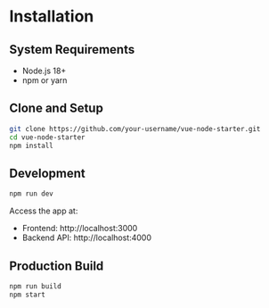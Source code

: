 # Installation

## System Requirements

- Node.js 18+
- npm or yarn

## Clone and Setup

```bash
git clone https://github.com/your-username/vue-node-starter.git
cd vue-node-starter
npm install
```

## Development

```bash
npm run dev
```

Access the app at:

- Frontend: http://localhost:3000
- Backend API: http://localhost:4000

## Production Build

```bash
npm run build
npm start
```
